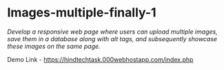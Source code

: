 # Images-multiple-finally-1

*Develop a responsive web page where users can upload multiple images, save them in a database along with alt tags, and subsequently showcase these images on the same page.*

Demo Link - https://hindtechtask.000webhostapp.com/index.php  
